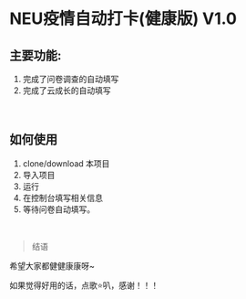 # NEU疫情自动打卡(健康版) V1.0

## 主要功能:

1. 完成了问卷调查的自动填写
2. 完成了云成长的自动填写


<br>

## 如何使用

1. clone/download 本项目
2. 导入项目
3. 运行
4. 在控制台填写相关信息
5. 等待问卷自动填写。
<br>


> 结语

希望大家都健健康康呀~

如果觉得好用的话，点歌⭐叭，感谢！！！
